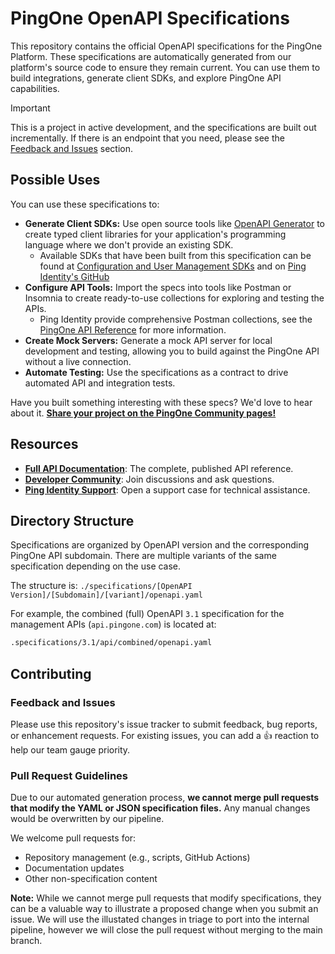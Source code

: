 # PingOne OpenAPI Specifications

This repository contains the official OpenAPI specifications for the PingOne Platform. These specifications are automatically generated from our platform's source code to ensure they remain current. You can use them to build integrations, generate client SDKs, and explore PingOne API capabilities.

> [!IMPORTANT]  
> This is a project in active development, and the specifications are built out incrementally. If there is an endpoint that you need, please see the [Feedback and Issues](#feedback-and-issues) section.

## Possible Uses

You can use these specifications to:

  * **Generate Client SDKs:** Use open source tools like [OpenAPI Generator](https://openapi-generator.tech/) to create typed client libraries for your application's programming language where we don't provide an existing SDK.
    * Available SDKs that have been built from this specification can be found at [Configuration and User Management SDKs](https://developer.pingidentity.com/config-user-management-sdks.html) and on [Ping Identity's GitHub](https://github.com/search?q=topic%3Asdk+topic%3Amanagement-api+topic%3Apingone+org%3Apingidentity+fork%3Atrue&type=repositories)
  * **Configure API Tools:** Import the specs into tools like Postman or Insomnia to create ready-to-use collections for exploring and testing the APIs.
    * Ping Identity provide comprehensive Postman collections, see the [PingOne API Reference](https://apidocs.pingidentity.com/pingone/platform/v1/api/#the-pingone-postman-collections) for more information.
  * **Create Mock Servers:** Generate a mock API server for local development and testing, allowing you to build against the PingOne API without a live connection.
  * **Automate Testing:** Use the specifications as a contract to drive automated API and integration tests.

Have you built something interesting with these specs? We'd love to hear about it. **[Share your project on the PingOne Community pages\!](https://support.pingidentity.com/s/topic/0TO1W000000ddO4WAI/pingone)**

## Resources

  * **[Full API Documentation](https://apidocs.pingidentity.com/pingone/platform/v1/api/)**: The complete, published API reference.
  * **[Developer Community](https://support.pingidentity.com/s/topic/0TO1W000000ddO4WAI/pingone)**: Join discussions and ask questions.
  * **[Ping Identity Support](https://support.pingidentity.com/)**: Open a support case for technical assistance.

## Directory Structure

Specifications are organized by OpenAPI version and the corresponding PingOne API subdomain.  There are multiple variants of the same specification depending on the use case.

The structure is: `./specifications/[OpenAPI Version]/[Subdomain]/[variant]/openapi.yaml`

For example, the combined (full) OpenAPI `3.1` specification for the management APIs (`api.pingone.com`) is located at:

```bash
.specifications/3.1/api/combined/openapi.yaml
```

## Contributing

### Feedback and Issues

Please use this repository's issue tracker to submit feedback, bug reports, or enhancement requests. For existing issues, you can add a 👍 reaction to help our team gauge priority.

### Pull Request Guidelines

Due to our automated generation process, **we cannot merge pull requests that modify the YAML or JSON specification files.** Any manual changes would be overwritten by our pipeline.

We welcome pull requests for:

  * Repository management (e.g., scripts, GitHub Actions)
  * Documentation updates
  * Other non-specification content

**Note:** While we cannot merge pull requests that modify specifications, they can be a valuable way to illustrate a proposed change when you submit an issue. We will use the illustated changes in triage to port into the internal pipeline, however we will close the pull request without merging to the main branch.